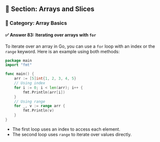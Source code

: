 ## 📘 Section: Arrays and Slices  
### 🔹 Category: Array Basics  
#### ✅ Answer 83: Iterating over arrays with `for`

To iterate over an array in Go, you can use a `for` loop with an index or the `range` keyword. Here is an example using both methods:

```go
package main
import "fmt"

func main() {
    arr := [5]int{1, 2, 3, 4, 5}
    // Using index
    for i := 0; i < len(arr); i++ {
        fmt.Println(arr[i])
    }
    // Using range
    for _, v := range arr {
        fmt.Println(v)
    }
}
```

- The first loop uses an index to access each element.
- The second loop uses `range` to iterate over values directly.
